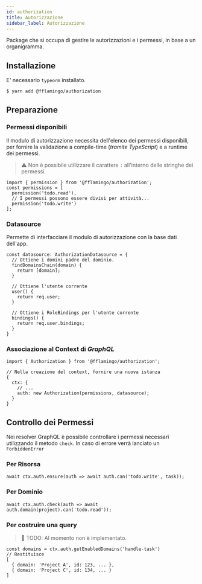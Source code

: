 ```yaml
---
id: authorization
title: Autorizzazione
sidebar_label: Autorizzazione
---
```


Package che si occupa di gestire le autorizzazioni e i permessi, in base a un
organigramma.

## Installazione

E' necessario `typeorm` installato.

```sh
$ yarn add @fflamingo/authorization
```

## Preparazione

### Permessi disponibili

Il modulo di autorizzazione necessita dell'elenco dei permessi disponibili,
per fornire la validazione a compile-time (_tramite TypeScript_) e a runtime dei
permessi.

> ⚠️ Non è possibile utilizzare il carattere `:` all'interno delle stringhe dei permessi.

```tsx
import { permission } from '@fflamingo/authorization';
const permissions = [
  permission('todo.read'),
  // I permessi possono essere divisi per attività...
  permission('todo.write')
];
```

### Datasource

Permette di interfacciare il modulo di autorizzazione con la base dati dell'app.

```tsx
const datasource: AuthorizationDatasource = {
  // Ottiene i domini padre del dominio.
  findDomainsChain(domain) {
    return [domain];
  }

  // Ottiene l'utente corrente
  user() {
    return req.user;
  }

  // Ottiene i RoleBindings per l'utente corrente
  bindings() {
    return req.user.bindings;
  }
}
```

### Associazione al Context di _GraphQL_

```tsx
import { Authorization } from '@fflamingo/authorization';

// Nella creazione del context, fornire una nuova istanza
{
  ctx: {
    // ...
    auth: new Authorization(permissions, datasource);
  }
}
```

## Controllo dei Permessi

Nei resolver GraphQL è possibile controllare i permessi necessari utilizzando il metodo `check`.
In caso di errore verrà lanciato un `ForbiddenError`

### Per Risorsa

```tsx
await ctx.auth.ensure(auth => await auth.can('todo.write', task));
```

### Per Dominio

```tsx
await ctx.auth.check(auth => await auth.domain(project).can('todo.read'));
```

### Per costruire una query

> 🚧 TODO: Al momento non è implementato.

```tsx
const domains = ctx.auth.getEnabledDomains('handle-task')
// Restituisce
[
  { domain: 'Project A', id: 123, ... },
  { domain: 'Project C', id: 134, ... }
]
```
